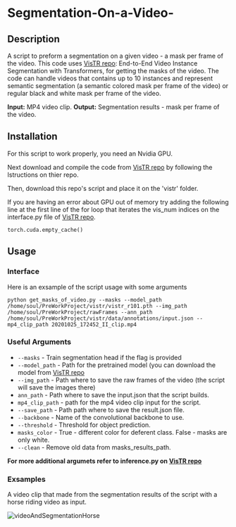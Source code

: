 # Segmentation-On-a-Video-
## Description
A script to preform a segmentation on a given video - a mask per frame of the video.
This code uses [VisTR repo](https://github.com/Epiphqny/VisTR): End-to-End Video Instance Segmentation with Transformers, for getting the masks of the video.
The code can handle videos that contains up to 10 instances and represent semantic segmentation (a semantic colored mask per frame of the video) or regular black and white mask per frame of the video.

**Input:** MP4 video clip.
**Output:** Segmentation results - mask per frame of the video.
 
## Installation
For this script to work properly, you need an Nvidia GPU. 

Next download and compile the code from [VisTR repo](https://github.com/Epiphqny/VisTR) by following the Istructions on thier repo.

Then, download this repo's script and place it on the 'vistr' folder.

If you are having an error about GPU out of memory try adding the following line at the first line of the for loop that iterates the vis_num indices on the interface.py file of [VisTR repo](https://github.com/Epiphqny/VisTR).
```
torch.cuda.empty_cache()
```
## Usage
### Interface
Here is an exsample of the script usage with some arguments
```
python get_masks_of_video.py --masks --model_path /home/soul/PreWorkProject/vistr/vistr_r101.pth --img_path /home/soul/PreWorkProject/rawFrames --ann_path /home/soul/PreWorkProject/vistr/data/annotations/input.json --mp4_clip_path 20201025_172452_II_clip.mp4
```
### Useful Arguments
* ```--masks``` - Train segmentation head if the flag is provided
* ```--model_path``` - Path for the pretrained model (you can download the model from [VisTR repo](https://github.com/Epiphqny/VisTR)
* ```--img_path``` - Path where to save the raw frames of the video (the script will save the images there)
* ```ann_path``` - Path where to save the input.json that the script builds.
* ```mp4_clip_path``` - path for the mp4 video clip input for the script.
* ```--save_path``` - Path path where to save the result.json file.
* ```--backbone``` - Name of the convolutional backbone to use.
* ```--threshold``` - Threshold for object prediction.
* ```masks_color``` - True - different color for deferent class. False - masks are only white.
* ```--clean``` - Remove old data from masks_results_path.

**For more additional argumets refer to inference.py on [VisTR repo](https://github.com/Epiphqny/VisTR)**

### Exsamples
A video clip that made from the segmentation results of the script with a horse riding video as input.

![videoAndSegmentationHorse](HorseRiding(1).gif)
